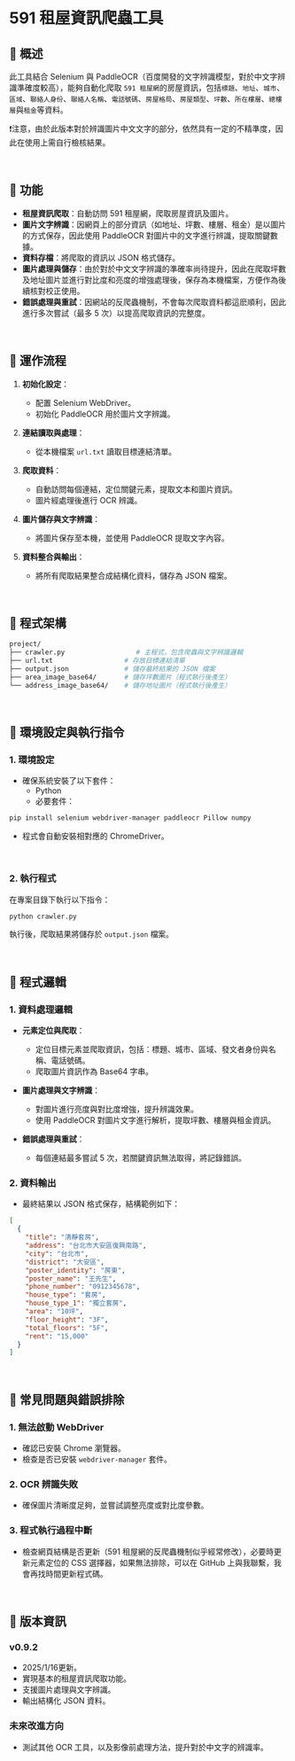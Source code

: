 # 591 租屋資訊爬蟲工具

## 📌 概述

此工具結合 Selenium 與 PaddleOCR（百度開發的文字辨識模型，對於中文字辨識準確度較高），能夠自動化爬取 `591 租屋網`的房屋資訊，包括`標題`、`地址`、`城市`、`區域`、`聯絡人身份`、`聯絡人名稱`、`電話號碼`、`房屋格局`、`房屋類型`、`坪數`、`所在樓層`、`總樓層`與`租金`等資料。

❗️注意，由於此版本對於辨識圖片中文文字的部分，依然具有一定的不精準度，因此在使用上需自行檢核結果。

<br>

## 📌 功能

- **租屋資訊爬取**：自動訪問 591 租屋網，爬取房屋資訊及圖片。
- **圖片文字辨識**：因網頁上的部分資訊（如地址、坪數、樓層、租金）是以圖片的方式保存，因此使用 PaddleOCR 對圖片中的文字進行辨識，提取關鍵數據。
- **資料存檔**：將爬取的資訊以 JSON 格式儲存。
- **圖片處理與儲存**：由於對於中文文字辨識的準確率尚待提升，因此在爬取坪數及地址圖片並進行對比度和亮度的增強處理後，保存為本機檔案，方便作為後續核對校正使用。
- **錯誤處理與重試**：因網站的反爬蟲機制，不會每次爬取資料都這麽順利，因此進行多次嘗試（最多 5 次）以提高爬取資訊的完整度。

<br>

## 📌 運作流程

1. **初始化設定**：
   - 配置 Selenium WebDriver。
   - 初始化 PaddleOCR 用於圖片文字辨識。

2. **連結讀取與處理**：
   - 從本機檔案 `url.txt` 讀取目標連結清單。

3. **爬取資料**：
   - 自動訪問每個連結，定位關鍵元素，提取文本和圖片資訊。
   - 圖片經處理後進行 OCR 辨識。

4. **圖片儲存與文字辨識**：
   - 將圖片保存至本機，並使用 PaddleOCR 提取文字內容。

5. **資料整合與輸出**：
   - 將所有爬取結果整合成結構化資料，儲存為 JSON 檔案。

<br>

## 📌 程式架構

```bash
project/
├── crawler.py                  # 主程式，包含爬蟲與文字辨識邏輯
├── url.txt                  # 存放目標連結清單
├── output.json              # 儲存最終結果的 JSON 檔案
├── area_image_base64/       # 儲存坪數圖片（程式執行後產生）
└── address_image_base64/    # 儲存地址圖片（程式執行後產生）
```

<br>

## 📌 環境設定與執行指令

### 1. 環境設定

- 確保系統安裝了以下套件：
  - Python
  - 必要套件：

```bash
pip install selenium webdriver-manager paddleocr Pillow numpy
```

- 程式會自動安裝相對應的 ChromeDriver。

<br>

### 2. 執行程式

在專案目錄下執行以下指令：

```bash
python crawler.py
```

執行後，爬取結果將儲存於 `output.json` 檔案。

<br>

## 📌 程式邏輯

### 1. 資料處理邏輯

- **元素定位與爬取**：
  - 定位目標元素並爬取資訊，包括：標題、城市、區域、發文者身份與名稱、電話號碼。
  - 爬取圖片資訊作為 Base64 字串。

- **圖片處理與文字辨識**：
  - 對圖片進行亮度與對比度增強，提升辨識效果。
  - 使用 PaddleOCR 對圖片文字進行解析，提取坪數、樓層與租金資訊。

- **錯誤處理與重試**：
  - 每個連結最多嘗試 5 次，若關鍵資訊無法取得，將記錄錯誤。

### 2. 資料輸出

- 最終結果以 JSON 格式保存，結構範例如下：

```json
[
  {
    "title": "清靜套房",
    "address": "台北市大安區復興南路",
    "city": "台北市",
    "district": "大安區",
    "poster_identity": "房東",
    "poster_name": "王先生",
    "phone_number": "0912345678",
    "house_type": "套房",
    "house_type_1": "獨立套房",
    "area": "10坪",
    "floor_height": "3F",
    "total_floors": "5F",
    "rent": "15,000"
  }
]
```

<br>

## 📌 常見問題與錯誤排除

### 1. 無法啟動 WebDriver
- 確認已安裝 Chrome 瀏覽器。
- 檢查是否已安裝 `webdriver-manager` 套件。

### 2. OCR 辨識失敗
- 確保圖片清晰度足夠，並嘗試調整亮度或對比度參數。

### 3. 程式執行過程中斷
- 檢查網頁結構是否更新（591 租屋網的反爬蟲機制似乎經常修改），必要時更新元素定位的 CSS 選擇器，如果無法排除，可以在 GitHub 上與我聯繫，我會再找時間更新程式碼。

<br>

## 📌 版本資訊

### v0.9.2
- 2025/1/16更新。
- 實現基本的租屋資訊爬取功能。
- 支援圖片處理與文字辨識。
- 輸出結構化 JSON 資料。

### 未來改進方向
- 測試其他 OCR 工具，以及影像前處理方法，提升對於中文字的辨識率。

